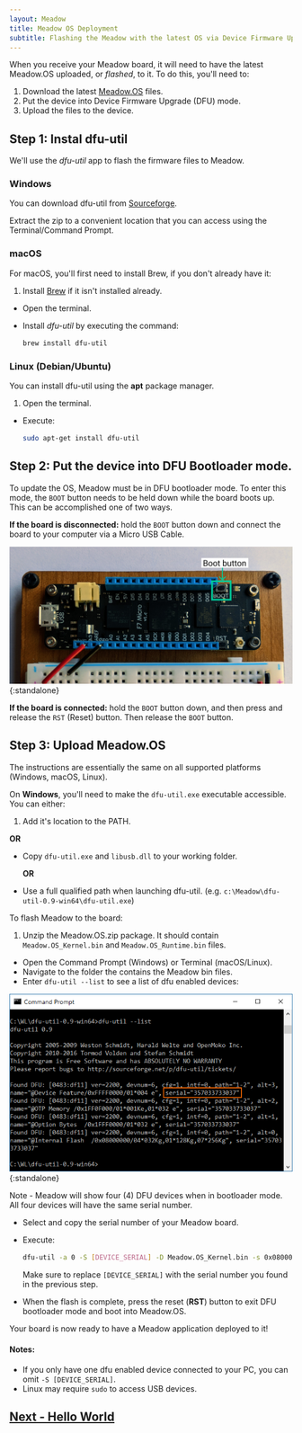 ```yaml
---
layout: Meadow
title: Meadow OS Deployment
subtitle: Flashing the Meadow with the latest OS via Device Firmware Upgrade (DFU).
---
```


When you receive your Meadow board, it will need to have the latest Meadow.OS uploaded, or _flashed_, to it. To do this, you'll need to:

 1. Download the latest [Meadow.OS](https://www.wildernesslabs.co/downloads?f=/Meadow_Beta/MeadowOS.zip) files.
 2. Put the device into Device Firmware Upgrade (DFU) mode.
 3. Upload the files to the device.

## Step 1: Instal dfu-util

We'll use the _dfu-util_ app to flash the firmware files to Meadow. 

### Windows

You can download dfu-util from [Sourceforge](http://dfu-util.sourceforge.net/releases/dfu-util-0.9-win64.zip).

Extract the zip to a convenient location that you can access using the Terminal/Command Prompt.

### macOS

For macOS, you'll first need to install Brew, if you don't already have it:

 1. Install [Brew](https://brew.sh/) if it isn't installed already.
 * Open the terminal.
 * Install _dfu-util_ by executing the command:

   ```bash
   brew install dfu-util
   ```

### Linux (Debian/Ubuntu)

You can install dfu-util using the **apt** package manager.

 1. Open the terminal.
 * Execute:

   ```bash
   sudo apt-get install dfu-util
   ```

## Step 2: Put the device into DFU Bootloader mode.

To update the OS, Meadow must be in DFU bootloader mode. To enter this mode, the `BOOT` button needs to be held down while the board boots up. This can be accomplished one of two ways.

**If the board is disconnected:** hold the `BOOT` button down and connect the board to your computer via a Micro USB Cable.

![Primary USB port](./primary_usb.png){:standalone}

**If the board is connected:** hold the `BOOT` button down, and then press and release the `RST` (Reset) button. Then release the `BOOT` button. 


## Step 3: Upload Meadow.OS

The instructions are essentially the same on all supported platforms (Windows, macOS, Linux).

On **Windows**, you'll need to make the `dfu-util.exe` executable accessible. You can either:

 1. Add it's location to the PATH.

   **OR**
 * Copy `dfu-util.exe` and `libusb.dll` to your working folder.

   **OR**
 * Use a full qualified path when launching dfu-util. (e.g. `c:\Meadow\dfu-util-0.9-win64\dfu-util.exe`)

To flash Meadow to the board:

 1. Unzip the Meadow.OS.zip package. It should contain `Meadow.OS_Kernel.bin` and `Meadow.OS_Runtime.bin` files.
 * Open the Command Prompt (Windows) or Terminal (macOS/Linux).
 * Navigate to the folder the contains the Meadow bin files.
 * Enter `dfu-util --list` to see a list of dfu enabled devices:

  ![dfu-util --list (Windows)](./dfu_serial.png){:standalone}

  Note - Meadow will show four (4) DFU devices when in bootloader mode. All four devices will have the same serial number.

 * Select and copy the serial number of your Meadow board.
 * Execute:

   ```bash
   dfu-util -a 0 -S [DEVICE_SERIAL] -D Meadow.OS_Kernel.bin -s 0x08000000 && dfu-util -a 0 -S [DEVICE_SERIAL] -D Meadow.OS_Runtime.bin -s 0x08040000
   ```

   Make sure to replace `[DEVICE_SERIAL]` with the serial number you found in the previous step.

* When the flash is complete, press the reset (**RST**) button to exit DFU bootloader mode and boot into Meadow.OS.

Your board is now ready to have a Meadow application deployed to it!

#### Notes:

 * If you only have one dfu enabled device connected to your PC, you can omit `-S [DEVICE_SERIAL]`.
 * Linux may require `sudo` to access USB devices.

## [Next - Hello World](/Meadow/Getting_Started/Hello_World/)
